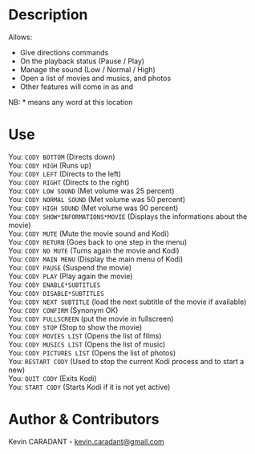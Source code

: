 # Description
Allows:
   - Give directions commands
   - On the playback status (Pause / Play)
   - Manage the sound (Low / Normal / High)
   - Open a list of movies and musics, and photos
   - Other features will come in as and

NB: * means any word at this location

# Use
You: `CODY BOTTOM` (Directs down)   
You: `CODY HIGH` (Runs up)   
You: `CODY LEFT` (Directs to the left)   
You: `CODY RIGHT` (Directs to the right)   
You: `CODY LOW SOUND` (Met volume was 25 percent)   
You: `CODY NORMAL SOUND` (Met volume was 50 percent)   
You: `CODY HIGH SOUND` (Met volume was 90 percent)   
You: `CODY SHOW*INFORMATIONS*MOVIE` (Displays the informations about the movie)   
You: `CODY MUTE` (Mute the movie sound and Kodi)   
You: `CODY RETURN` (Goes back to one step in the menu)   
You: `CODY NO MUTE` (Turns again the movie and Kodi)   
You: `CODY MAIN MENU` (Display the main menu of Kodi)   
You: `CODY PAUSE` (Suspend the movie)   
You: `CODY PLAY` (Play again the movie)   
You: `CODY ENABLE*SUBTITLES`   
You: `CODY DISABLE*SUBTITLES`   
You: `CODY NEXT SUBTITLE` (load the next subtitle of the movie if available)   
You: `CODY CONFIRM` (Synonym OK)   
You: `CODY FULLSCREEN` (put the movie in fullscreen)   
You: `CODY STOP` (Stop to show the movie)   
You: `CODY MOVIES LIST` (Opens the list of films)   
You: `CODY MUSICS LIST` (Opens the list of music)   
You: `CODY PICTURES LIST` (Opens the list of photos)   
You: `RESTART CODY` (Used to stop the current Kodi process and to start a new)   
You: `QUIT CODY` (Exits Kodi)   
You: `START CODY` (Starts Kodi if it is not yet active)   

# Author & Contributors
Kevin CARADANT - kevin.caradant@gmail.com
